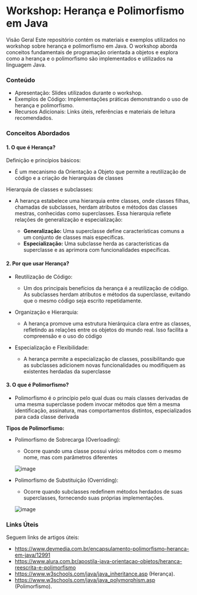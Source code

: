 # Workshop: Herança e Polimorfismo em Java
Visão Geral
Este repositório contém os materiais e exemplos utilizados no workshop sobre herança e polimorfismo em Java. O workshop aborda conceitos fundamentais de programação orientada a objetos e explora como a herança e o polimorfismo são implementados e utilizados na linguagem Java.

### Conteúdo
* Apresentação: Slides utilizados durante o workshop.
* Exemplos de Código: Implementações práticas demonstrando o uso de herança e polimorfismo.
* Recursos Adicionais: Links úteis, referências e materiais de leitura recomendados.

###  Conceitos Abordados 
#### 1. O que é Herança?
Definição e princípios básicos:
* É um mecanismo da Orientação a Objeto que permite a reutilização de código e a criação de hierarquias de classes
  
Hierarquia de classes e subclasses:
* A herança estabelece uma hierarquia entre classes, onde classes filhas, chamadas de subclasses, herdam atributos e métodos das classes mestras, conhecidas como superclasses.
Essa hierarquia reflete relações de generalização e especialização:

  * __Generalização:__ Uma superclasse define características comuns a um conjunto de classes mais específicas.
  * __Especialização:__ Uma subclasse herda as características da superclasse e as aprimora com funcionalidades específicas.

#### 2. Por que usar Herança?

* Reutilização de Código:

  * Um dos principais benefícios da herança é a reutilização de código. As subclasses herdam atributos e métodos da superclasse, evitando que o mesmo código      seja escrito repetidamente. 

* Organização e Hierarquia:
  
  * A herança promove uma estrutura hierárquica clara entre as classes, refletindo as relações entre os objetos do mundo real. Isso facilita a compreensão e      o uso do código

* Especialização e Flexibilidade:

  *  A herança permite a especialização de classes, possibilitando que as subclasses adicionem novas funcionalidades ou modifiquem as existentes herdadas da       superclasse


#### 3. O que é Polimorfismo?

* Polimorfismo é o princípio pelo qual duas ou mais classes derivadas de uma mesma superclasse podem invocar métodos que têm a mesma identificação,           assinatura, mas comportamentos distintos, especializados para cada classe derivada


__Tipos de Polimorfismo:__

* Polimorfismo de Sobrecarga (Overloading):

  * Ocorre quando uma classe possui vários métodos com o mesmo nome, mas com parâmetros diferentes

  ![image](https://github.com/Cauang5/WorkshopHerancaPolimorfismo/assets/95414554/331bc9ce-e898-4d84-8206-8b0a36de597e)

*  Polimorfismo de Substituição (Overriding):
  
   * Ocorre quando subclasses redefinem métodos herdados de suas superclasses, fornecendo suas próprias implementações.

    ![image](https://github.com/Cauang5/WorkshopHerancaPolimorfismo/assets/95414554/2f748490-0d98-45be-a1cc-f14d71c8f49e)


### Links Úteis

Seguem links de artigos úteis: 
  * https://www.devmedia.com.br/encapsulamento-polimorfismo-heranca-em-java/12991
  * https://www.alura.com.br/apostila-java-orientacao-objetos/heranca-reescrita-e-polimorfismo
  * https://www.w3schools.com/java/java_inheritance.asp (Herança).
  * https://www.w3schools.com/java/java_polymorphism.asp (Polimorfismo).

